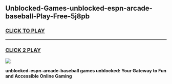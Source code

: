 
## Unblocked-Games-unblocked-espn-arcade-baseball-Play-Free-5j8pb
<h3>
<a href="https://premium76.site?title=unblocked-espn-arcade-baseball&ref=19M">CLICK TO PLAY</a></h3>
<hr>

<h3>
<a href="https://premium76.site?title=unblocked-espn-arcade-baseball&ref=19M">CLICK 2 PLAY</a>
  
</h3>

<a href="https://premium76.site?title=unblocked-espn-arcade-baseball&ref=19M"><img src="https://clearcache.store/games.png"></a>


**unblocked-espn-arcade-baseball games unblocked: Your Gateway to Fun and Accessible Online Gaming**
